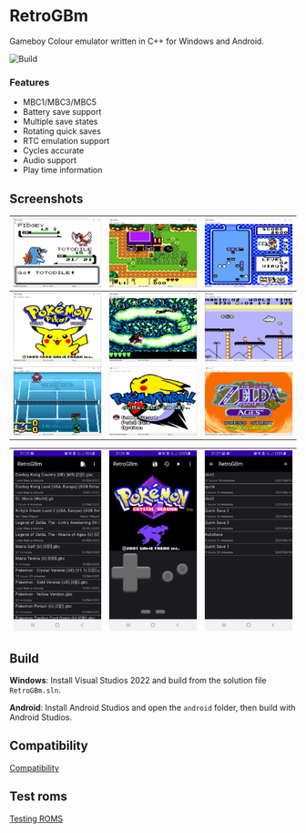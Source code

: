 ﻿# RetroGBm

Gameboy Colour emulator written in C++ for Windows and Android.

![Build](https://github.com/Callum5042/RetroGBm/actions/workflows/msbuild.yml/badge.svg)

### Features

- MBC1/MBC3/MBC5
- Battery save support
- Multiple save states
- Rotating quick saves
- RTC emulation support
- Cycles accurate
- Audio support
- Play time information

## Screenshots

| ![Pokemon Gold](/Images/pokemon_gold.png) | ![Zelda Link's Awakening DX](/Images/zelda_links_awakening_dx.png) | ![Dr Mario](/Images/dr_mario.png) |
|----------|----------|----------|
| ![Pokemon Yellow](/Images/pokemon_yellow.png) | ![Donkey Kong Land](/Images/donkey_kong_land.png)  | ![Super Mario Land](/Images/super_mario_land.png)  |
| ![Mario Tennis](/Images/mario_tennis.png) | ![Pokemon Pinball](/Images/pokemon_pinball.png)  | ![Zelda - Oracle of Ages](/Images/zelda_oracle_ages.png)  |

| ![Android List](/Images/android1.jpg) | ![Android Playing](/Images/android2.jpg) | ![Android Savestates](/Images/android3.jpg) |
|----------|----------|----------|

## Build

**Windows**: Install Visual Studios 2022 and build from the solution file `RetroGBm.sln`.

**Android**: Install Android Studios and open the `android` folder, then build with Android Studios.

## Compatibility

[Compatibility](/Compatibility.md)

## Test roms

[Testing ROMS](/Testing.mnd)